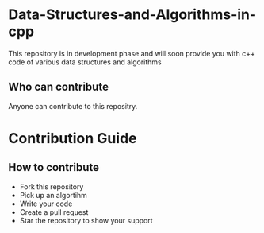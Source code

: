 # Data-Structures-and-Algorithms-in-cpp
This repository is in development phase and will soon provide you with c++ code of various data structures and algorithms

## Who can contribute
Anyone can contribute to this repositry.

# Contribution Guide

## How to contribute
<ul>
<li>Fork this repository</li>
<li>Pick up an algortihm</li>
<li>Write your code</li>
<li>Create a pull request</li>
<li>Star the repository to show your support</li>
</ul>
